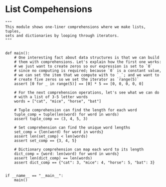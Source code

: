 List Compehensions
==================

    """
    This module shows one-liner comprehensions where we make lists, tuples,
    sets and dictionaries by looping through iterators.
    """


    def main():
        # One interesting fact about data structures is that we can build
        # them with comprehensions. Let's explain how the first one works:
        # we just want to create zeros so our expression is set to `0`
        # since no computing is required; because `0` is a constant value,
        # we can set the item that we compute with to `_`; and we want to
        # create five zeros so we set the iterator as `range(5)`
        assert [0 for _ in range(5)] == [0] * 5 == [0, 0, 0, 0, 0]

        # For the next comprehension operations, let's see what we can do
        # with a list of 3-5 letter words
        words = ["cat", "mice", "horse", "bat"]

        # Tuple comprehension can find the length for each word
        tuple_comp = tuple(len(word) for word in words)
        assert tuple_comp == (3, 4, 5, 3)

        # Set comprehension can find the unique word lengths
        set_comp = {len(word) for word in words}
        assert len(set_comp) < len(words)
        assert set_comp == {3, 4, 5}

        # Dictionary comprehension can map each word to its length
        dict_comp = {word: len(word) for word in words}
        assert len(dict_comp) == len(words)
        assert dict_comp == {"cat": 3, "mice": 4, "horse": 5, "bat": 3}


    if __name__ == "__main__":
        main()

